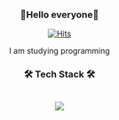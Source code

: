 <div align=center>
    </br>
    <h3 align="center"><b> 👋Hello everyone👋</b></h3>

[![Hits](https://hits.seeyoufarm.com/api/count/incr/badge.svg?url=https%3A%2F%2Fgithub.com%2FTaxzero&count_bg=%2379C83D&title_bg=%23555555&icon=&icon_color=%23E7E7E7&title=hits&edge_flat=false)](https://hits.seeyoufarm.com)
  
  
I am studying programming
  
  <h3 align="center"><b>🛠 Tech Stack 🛠</b></h3>
</br>
<img src="https://img.shields.io/badge/Python-3766AB?style=flat-square&logo=Python&logoColor=white"/></a>
</br>



</div>
